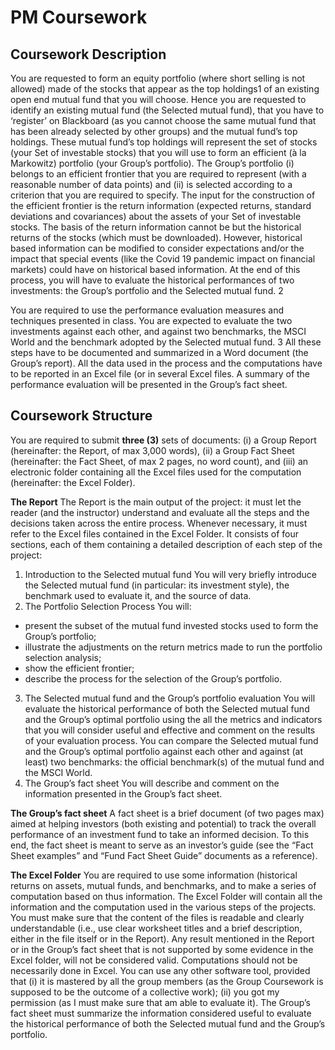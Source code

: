# PM Coursework

## Coursework Description
You are requested to form an equity portfolio (where short selling is not allowed) made of the
stocks that appear as the top holdings1
 of an existing open end mutual fund that you will
choose.
Hence you are requested to identify an existing mutual fund (the Selected mutual fund), that
you have to ‘register’ on Blackboard (as you cannot choose the same mutual fund that has
been already selected by other groups) and the mutual fund’s top holdings.
These mutual fund’s top holdings will represent the set of stocks (your Set of investable
stocks) that you will use to form an efficient (à la Markowitz) portfolio (your Group’s
portfolio). The Group’s portfolio (i) belongs to an efficient frontier that you are required to
represent (with a reasonable number of data points) and (ii) is selected according to a criterion
that you are required to specify.
The input for the construction of the efficient frontier is the return information (expected
returns, standard deviations and covariances) about the assets of your Set of investable stocks.
The basis of the return information cannot be but the historical returns of the stocks (which
must be downloaded). However, historical based information can be modified to consider
expectations and/or the impact that special events (like the Covid 19 pandemic impact on
financial markets) could have on historical based information.
At the end of this process, you will have to evaluate the historical performances of two
investments: the Group’s portfolio and the Selected mutual fund.
2

You are required to use the performance evaluation measures and techniques presented in
class. You are expected to evaluate the two investments against each other, and against two
benchmarks, the MSCI World and the benchmark adopted by the Selected mutual fund.
3
All these steps have to be documented and summarized in a Word document (the Group’s
report).
All the data used in the process and the computations have to be reported in an Excel file (or
in several Excel files.
A summary of the performance evaluation will be presented in the Group’s fact sheet. 

## Coursework Structure
You are required to submit **three (3)** sets of documents: (i) a Group Report (hereinafter: the
Report, of max 3,000 words), (ii) a Group Fact Sheet (hereinafter: the Fact Sheet, of max 2
pages, no word count), and (iii) an electronic folder containing all the Excel files used for the
computation (hereinafter: the Excel Folder). 

**The Report**
The Report is the main output of the project: it must let the reader (and the instructor) understand
and evaluate all the steps and the decisions taken across the entire process. Whenever necessary,
it must refer to the Excel files contained in the Excel Folder. It consists of four sections, each
of them containing a detailed description of each step of the project: 
1. Introduction to the Selected mutual fund
You will very briefly introduce the Selected mutual fund (in particular: its investment
style), the benchmark used to evaluate it, and the source of data.
2. The Portfolio Selection Process
You will:
- present the subset of the mutual fund invested stocks used to form the Group’s portfolio;
- illustrate the adjustments on the return metrics made to run the portfolio selection
analysis;
- show the efficient frontier;
- describe the process for the selection of the Group’s portfolio.
3. The Selected mutual fund and the Group’s portfolio evaluation
You will evaluate the historical performance of both the Selected mutual fund and the
Group’s optimal portfolio using the all the metrics and indicators that you will consider
useful and effective and comment on the results of your evaluation process. You can
compare the Selected mutual fund and the Group’s optimal portfolio against each other and
against (at least) two benchmarks: the official benchmark(s) of the mutual fund and the
MSCI World.
4. The Group’s fact sheet
You will describe and comment on the information presented in the Group’s fact sheet. 

**The Group’s fact sheet**
A fact sheet is a brief document (of two pages max) aimed at helping investors (both existing
and potential) to track the overall performance of an investment fund to take an informed
decision. To this end, the fact sheet is meant to serve as an investor’s guide (see the “Fact Sheet
examples” and “Fund Fact Sheet Guide” documents as a reference).

**The Excel Folder**
You are required to use some information (historical returns on assets, mutual funds, and
benchmarks, and to make a series of computation based on thus information.
The Excel Folder will contain all the information and the computation used in the various steps
of the projects.
You must make sure that the content of the files is readable and clearly understandable (i.e.,
use clear worksheet titles and a brief description, either in the file itself or in the Report). Any
result mentioned in the Report or in the Group’s fact sheet that is not supported by some
evidence in the Excel folder, will not be considered valid.
Computations should not be necessarily done in Excel. You can use any other software tool,
provided that (i) it is mastered by all the group members (as the Group Coursework is supposed
to be the outcome of a collective work); (ii) you got my permission (as I must make sure that
am able to evaluate it). 
The Group’s fact sheet must summarize the information considered useful to evaluate the
historical performance of both the Selected mutual fund and the Group’s portfolio. 
